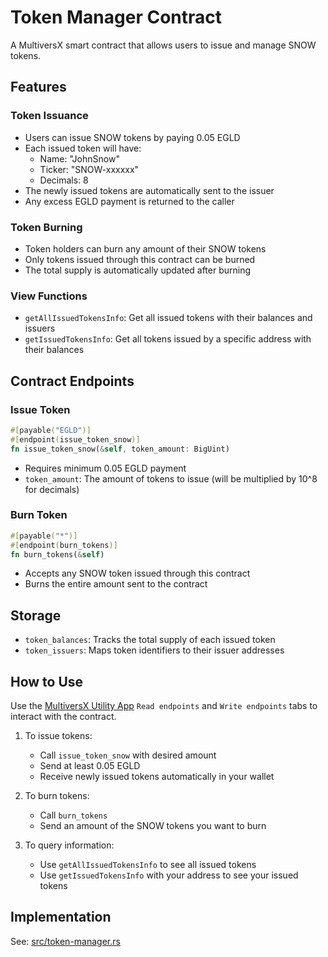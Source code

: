 # Token Manager Contract

A MultiversX smart contract that allows users to issue and manage SNOW tokens.

## Features

### Token Issuance
- Users can issue SNOW tokens by paying 0.05 EGLD
- Each issued token will have:
  - Name: "JohnSnow"
  - Ticker: "SNOW-xxxxxx"
  - Decimals: 8
- The newly issued tokens are automatically sent to the issuer
- Any excess EGLD payment is returned to the caller

### Token Burning
- Token holders can burn any amount of their SNOW tokens
- Only tokens issued through this contract can be burned
- The total supply is automatically updated after burning

### View Functions
- `getAllIssuedTokensInfo`: Get all issued tokens with their balances and issuers
- `getIssuedTokensInfo`: Get all tokens issued by a specific address with their balances

## Contract Endpoints

### Issue Token
```rust
#[payable("EGLD")]
#[endpoint(issue_token_snow)]
fn issue_token_snow(&self, token_amount: BigUint)
```
- Requires minimum 0.05 EGLD payment
- `token_amount`: The amount of tokens to issue (will be multiplied by 10^8 for decimals)

### Burn Token
```rust
#[payable("*")]
#[endpoint(burn_tokens)]
fn burn_tokens(&self)
```
- Accepts any SNOW token issued through this contract
- Burns the entire amount sent to the contract

## Storage
- `token_balances`: Tracks the total supply of each issued token
- `token_issuers`: Maps token identifiers to their issuer addresses

## How to Use

Use the [MultiversX Utility App](https://utils.multiversx.com/) `Read endpoints` and `Write endpoints` tabs to interact with the contract.

1. To issue tokens:
   - Call `issue_token_snow` with desired amount
   - Send at least 0.05 EGLD
   - Receive newly issued tokens automatically in your wallet

2. To burn tokens:
   - Call `burn_tokens`
   - Send an amount of the SNOW tokens you want to burn

3. To query information:
   - Use `getAllIssuedTokensInfo` to see all issued tokens
   - Use `getIssuedTokensInfo` with your address to see your issued tokens

## Implementation
See: [src/token-manager.rs](src/token-manager.rs)